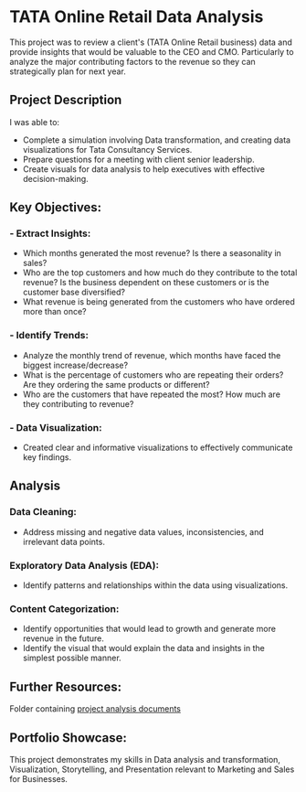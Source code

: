 # TATA Online Retail Data Analysis
This project was to review a client's (TATA Online Retail business) data and provide insights that would be valuable to the CEO and CMO. Particularly to analyze the major contributing factors to the revenue so they can strategically plan for next year.

## Project Description
I was able to:
- Complete a simulation involving Data transformation, and creating data visualizations for Tata Consultancy Services.
- Prepare questions for a meeting with client senior leadership.
- Create visuals for data analysis to help executives with effective decision-making.

## Key Objectives:
### - Extract Insights: 
- Which months generated the most revenue? Is there a seasonality in sales?
- Who are the top customers and how much do they contribute to the total revenue? Is the business dependent on these customers or is the customer base diversified?
- What revenue is being generated from the customers who have ordered more than once?
### - Identify Trends: 
- Analyze the monthly trend of revenue, which months have faced the biggest increase/decrease?
- What is the percentage of customers who are repeating their orders? Are they ordering the same products or different?
- Who are the customers that have repeated the most? How much are they contributing to revenue?
### - Data Visualization: 
- Created clear and informative visualizations to effectively communicate key findings.

## Analysis
### Data Cleaning:
- Address missing and negative data values, inconsistencies, and irrelevant data points.
### Exploratory Data Analysis (EDA):
- Identify patterns and relationships within the data using visualizations.
### Content Categorization:
- Identify opportunities that would lead to growth and generate more revenue in the future.
- Identify the visual that would explain the data and insights in the simplest possible manner.

## Further Resources: 
Folder containing [project analysis documents](https://drive.google.com/drive/folders/15JdL2QT7_hDI5w_JzDWJqMS1s3kl8JGQ?usp=sharing)

## Portfolio Showcase: 
This project demonstrates my skills in Data analysis and transformation, Visualization, Storytelling, and Presentation relevant to Marketing and Sales for Businesses.
